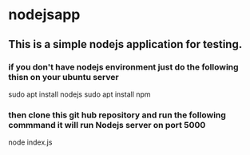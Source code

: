 # nodejsapp
## This is a simple nodejs application for testing. 
### if  you don't have nodejs environment just do the following thisn on your ubuntu server 
sudo apt install nodejs
sudo apt install npm 

### then clone this git hub repository and run the following commmand it will run Nodejs server on port 5000
node index.js
